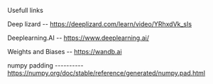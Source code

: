 Usefull links 

Deep lizard      --  https://deeplizard.com/learn/video/YRhxdVk_sIs

Deeplearning.AI  --  https://www.deeplearning.ai/ 

Weights and Biases -- https://wandb.ai 

numpy padding ---------- https://numpy.org/doc/stable/reference/generated/numpy.pad.html
